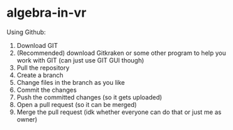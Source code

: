 # algebra-in-vr

Using Github:

1. Download GIT
2. (Recommended) download Gitkraken or some other program to help you work with GIT (can just use GIT GUI though)
3. Pull the repository
3. Create a branch
5. Change files in the branch as you like
6. Commit the changes
7. Push the committed changes (so it gets uploaded)
8. Open a pull request (so it can be merged)
9. Merge the pull request (idk whether everyone can do that or just me as owner)
